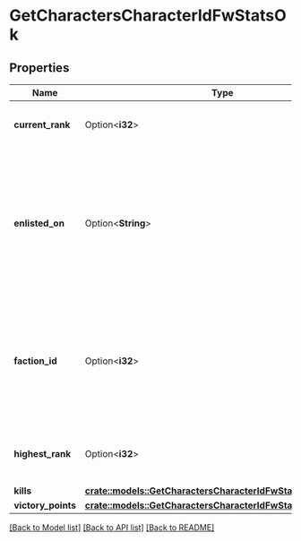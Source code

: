 # GetCharactersCharacterIdFwStatsOk

## Properties

Name | Type | Description | Notes
------------ | ------------- | ------------- | -------------
**current_rank** | Option<**i32**> | The given character's current faction rank | [optional]
**enlisted_on** | Option<**String**> | The enlistment date of the given character into faction warfare. Will not be included if character is not enlisted in faction warfare | [optional]
**faction_id** | Option<**i32**> | The faction the given character is enlisted to fight for. Will not be included if character is not enlisted in faction warfare | [optional]
**highest_rank** | Option<**i32**> | The given character's highest faction rank achieved | [optional]
**kills** | [**crate::models::GetCharactersCharacterIdFwStatsKills**](get_characters_character_id_fw_stats_kills.md) |  | 
**victory_points** | [**crate::models::GetCharactersCharacterIdFwStatsVictoryPoints**](get_characters_character_id_fw_stats_victory_points.md) |  | 

[[Back to Model list]](../README.md#documentation-for-models) [[Back to API list]](../README.md#documentation-for-api-endpoints) [[Back to README]](../README.md)


